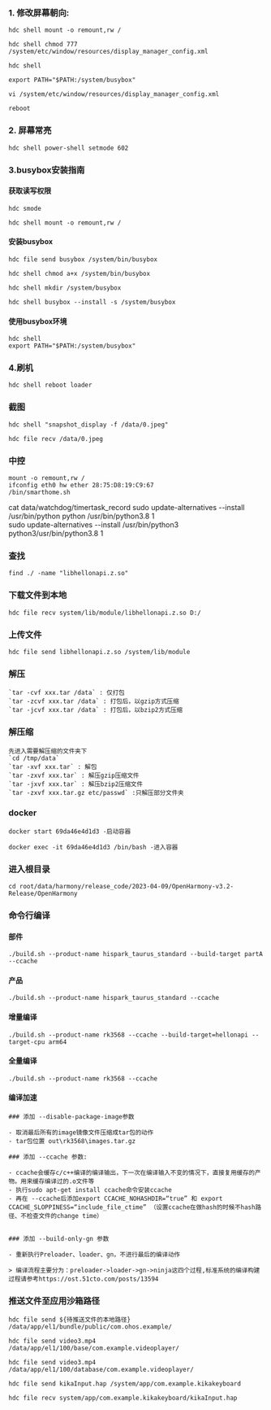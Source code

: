 ### 1. 修改屏幕朝向:
```
hdc shell mount -o remount,rw /

hdc shell chmod 777 /system/etc/window/resources/display_manager_config.xml

hdc shell

export PATH="$PATH:/system/busybox"

vi /system/etc/window/resources/display_manager_config.xml

reboot
```
### 2. 屏幕常亮
```
hdc shell power-shell setmode 602
```
### 3.busybox安装指南
#### 获取读写权限
```
hdc smode 

hdc shell mount -o remount,rw /
```
#### 安装busybox
```
hdc file send busybox /system/bin/busybox 

hdc shell chmod a+x /system/bin/busybox 

hdc shell mkdir /system/busybox 

hdc shell busybox --install -s /system/busybox
```
#### 使用busybox环境
```
hdc shell 
export PATH="$PATH:/system/busybox"

```
### 4.刷机
```
hdc shell reboot loader
```
### 截图
```
hdc shell "snapshot_display -f /data/0.jpeg"

hdc file recv /data/0.jpeg
```

### 中控
```
mount -o remount,rw /
ifconfig eth0 hw ether 28:75:D8:19:C9:67
/bin/smarthome.sh
```

cat data/watchdog/timertask_record
sudo update-alternatives --install /usr/bin/python python /usr/bin/python3.8 1   
sudo update-alternatives --install /usr/bin/python3 python3/usr/bin/python3.8 1   

### 查找
```
find ./ -name "libhellonapi.z.so"
```

### 下载文件到本地
```
hdc file recv system/lib/module/libhellonapi.z.so D:/
```

### 上传文件
```
hdc file send libhellonapi.z.so /system/lib/module
```

### 解压
```
`tar -cvf xxx.tar /data` : 仅打包  
`tar -zcvf xxx.tar /data` : 打包后，以gzip方式压缩  
`tar -jcvf xxx.tar /data` : 打包后，以bzip2方式压缩
```
### 解压缩  
```
先进入需要解压缩的文件夹下  
`cd /tmp/data`  
`tar -xvf xxx.tar` : 解包  
`tar -zxvf xxx.tar` : 解压gzip压缩文件  
`tar -jxvf xxx.tar` : 解压bzip2压缩文件  
`tar -zxvf xxx.tar.gz etc/passwd` :只解压部分文件夹
```
### docker
```
docker start 69da46e4d1d3 -启动容器

docker exec -it 69da46e4d1d3 /bin/bash -进入容器
```
### 进入根目录
```
cd root/data/harmony/release_code/2023-04-09/OpenHarmony-v3.2-Release/OpenHarmony

```
### 命令行编译
#### 部件
```
./build.sh --product-name hispark_taurus_standard --build-target partA --ccache
```
#### 产品
```
./build.sh --product-name hispark_taurus_standard --ccache
```

#### 增量编译
```
./build.sh --product-name rk3568 --ccache --build-target=hellonapi --target-cpu arm64 
```

#### 全量编译
```
./build.sh --product-name rk3568 --ccache
```

#### 编译加速
```
### 添加 --disable-package-image参数

- 取消最后所有的image镜像文件压缩成tar包的动作
- tar包位置 out\rk3568\images.tar.gz
```

```
### 添加 --ccache 参数:

- ccache会缓存c/c++编译的编译输出，下一次在编译输入不变的情况下，直接复用缓存的产物。用来缓存编译过的.o文件等
- 执行sudo apt-get install ccache命令安装ccache
- 再在 --ccache后添加export CCACHE_NOHASHDIR=“true” 和 export CCACHE_SLOPPINESS=“include_file_ctime” （设置ccache在做hash的时候不hash路径、不检查文件的change time）
```
```

### 添加 --build-only-gn 参数

- 重新执行Preloader、loader、gn，不进行最后的编译动作

> 编译流程主要分为：preloader->loader->gn->ninja这四个过程,标准系统的编译构建过程请参考https://ost.51cto.com/posts/13594
```


### 推送文件至应用沙箱路径
```
hdc file send ${待推送文件的本地路径} /data/app/el1/bundle/public/com.ohos.example/

hdc file send video3.mp4 /data/app/el1/100/base/com.example.videoplayer/

hdc file send video3.mp4 /data/app/el1/100/database/com.example.videoplayer/

hdc file send kikaInput.hap /system/app/com.example.kikakeyboard

hdc file recv system/app/com.example.kikakeyboard/kikaInput.hap
```
